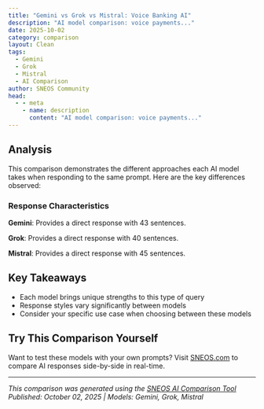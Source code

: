 ```yaml
---
title: "Gemini vs Grok vs Mistral: Voice Banking AI"
description: "AI model comparison: voice payments..."
date: 2025-10-02
category: comparison
layout: Clean
tags:
  - Gemini
  - Grok
  - Mistral
  - AI Comparison
author: SNEOS Community
head:
  - - meta
    - name: description
      content: "AI model comparison: voice payments..."
---
```


<ChatComparison
  title="Gemini vs Grok vs Mistral: Voice Banking AI"
  prompt="voice payments"
  :responses='{
    "Gemini": "Voice payments are payments made using your voice, usually through a smart speaker, smartphone, or other voice-activated device. They\u0027re becoming increasingly popular due to their convenience and hands-free nature. Here\u0027s a breakdown of what you need to know:\n\n**How Voice Payments Work:**\n\n*   **Setup:** You typically need to link your voice assistant (like Amazon Alexa, Google Assistant, or Apple Siri) to a payment method, such as a credit card, debit card, or digital wallet (like PayPal, Apple Pay, or Google Pay). This usually involves verifying your identity through passwords, PINs, or biometric authentication.\n*   **Voice Command:** When you want to make a payment, you use a voice command like:\n    *   \u0022Alexa, pay my credit card bill.\u0022\n    *   \u0022Hey Google, send $20 to John Doe.\u0022\n    *   \u0022Siri, buy more toothpaste.\u0022\n*   **Confirmation:** The voice assistant will likely ask for confirmation before processing the payment, such as verifying the amount and recipient. You may need to provide a PIN or other authentication to finalize the transaction.\n*   **Processing:** The payment is then processed through the linked payment method. You\u0027ll receive confirmation of the transaction.\n\n**Benefits of Voice Payments:**\n\n*   **Convenience:** Hands-free and fast, especially useful when multitasking.\n*   **Accessibility:** Easier for people with disabilities to make payments.\n*   **Speed:** Quicker than manually entering payment information.\n*   **Innovation:** A modern and tech-forward way to manage finances.\n\n**Security Considerations:**\n\n*   **Authentication:** Strong authentication methods are crucial to prevent unauthorized access. Use strong passwords and enable two-factor authentication whenever possible.\n*   **Voice Security:** Be mindful of who can access your voice assistant and consider voice recognition features to limit access to your voice only.\n*   **Privacy:** Review the privacy policies of the voice assistant and payment services to understand how your data is being used.\n*   **Fraud Protection:** Monitor your accounts regularly for suspicious activity.\n*   **Accidental Purchases:** Be careful with casual commands, as accidental purchases can occur. Some devices have settings to require authentication for all purchases, regardless of the amount.\n\n**Use Cases for Voice Payments:**\n\n*   **Bill Payments:** Paying utility bills, credit card bills, and other recurring expenses.\n*   **Peer-to-Peer Payments:** Sending money to friends and family.\n*   **Online Shopping:** Purchasing items from online retailers.\n*   **In-Store Purchases:** Paying at participating stores using mobile wallets linked to voice assistants.\n*   **Donations:** Making charitable donations.\n*   **Ordering Food:** Ordering takeout or delivery from restaurants.\n\n**Platforms and Services Offering Voice Payments:**\n\n*   **Amazon Alexa:** Integrates with Amazon Pay and other payment services.\n*   **Google Assistant:** Works with Google Pay and other payment methods.\n*   **Apple Siri:** Supports Apple Pay.\n*   **PayPal:** Offers voice payment functionality through integrations with voice assistants.\n*   **Samsung Bixby:** Integrates with Samsung Pay.\n*   **Various Banks and Financial Institutions:** Many banks are exploring or offering voice banking and payment options.\n\n**Challenges and Future Trends:**\n\n*   **Security Concerns:** Addressing security risks related to unauthorized access and fraud remains a priority.\n*   **Adoption Rates:** Encouraging wider adoption among consumers.\n*   **Accuracy:** Improving the accuracy of voice recognition technology.\n*   **Integration:** Seamlessly integrating voice payments into more services and platforms.\n*   **Biometric Authentication:** Expanding the use of biometric authentication methods, such as voice recognition and facial recognition.\n*   **Personalized Experiences:** Tailoring voice payment experiences to individual user preferences.\n\n**In Summary:**\n\nVoice payments offer a convenient and hands-free way to manage your finances. However, it\u0027s important to be aware of the security risks and take steps to protect your accounts. As technology advances, voice payments are likely to become even more prevalent and secure, offering a seamless and efficient way to make transactions.\n",
    "Grok": "Voice payments refer to a payment method that allows users to make transactions using voice commands, typically through voice-activated devices or virtual assistants such as Amazon Alexa, Google Assistant, or Apple\u0027s Siri. This technology leverages voice recognition, natural language processing (NLP), and secure authentication to enable seamless and hands-free transactions.\n\n### How Voice Payments Work:\n1. **Setup**: Users link their payment methods (e.g., credit/debit cards, digital wallets) to a voice-enabled device or app.\n2. **Authentication**: To ensure security, users often set up voice biometrics or a unique passphrase for identity verification.\n3. **Initiating Payment**: Users issue a voice command, such as \u0022Hey Alexa, pay my electricity bill\u0022 or \u0022Order groceries worth $50.\u0022\n4. **Confirmation**: The virtual assistant confirms the transaction details (e.g., amount, recipient) and may request a verbal confirmation or PIN.\n5. **Processing**: The payment is processed through the linked payment gateway, and a receipt or confirmation is provided, often verbally or via email/notification.\n\n### Advantages of Voice Payments:\n- **Convenience**: Hands-free and quick, ideal for multitasking or situations where typing is inconvenient.\n- **Accessibility**: Helpful for visually impaired individuals or those with limited mobility.\n- **Speed**: Transactions can be completed faster than manual input.\n- **Integration**: Often integrated with smart home devices, e-commerce platforms, or banking apps.\n\n### Challenges and Concerns:\n- **Security**: Voice data could be intercepted or misused if not properly encrypted. Voice spoofing is also a potential risk.\n- **Privacy**: Conversations might be recorded, raising concerns about data storage and usage.\n- **Accuracy**: Misinterpretation of voice commands or accents can lead to errors in transactions.\n- **Limited Adoption**: Not all businesses or platforms support voice payments yet.\n- **Authentication Risks**: If someone mimics a user\u0027s voice or gains access to the device, unauthorized transactions could occur.\n\n### Use Cases:\n- **E-commerce**: Purchasing products through voice assistants (e.g., ordering from Amazon via Alexa).\n- **Bill Payments**: Paying utility bills or subscriptions using voice commands.\n- **Peer-to-Peer Payments**: Transferring money to friends or family through apps like PayPal or Google Pay with voice integration.\n- **In-Store Payments**: Some retailers are experimenting with voice-based checkout systems.\n\n### Security Measures:\n- **Voice Biometrics**: Unique voiceprints to authenticate users.\n- **Multi-Factor Authentication (MFA)**: Combining voice with a PIN or device-based confirmation.\n- **Encryption**: Protecting voice data and transaction details.\n- **Limited Transaction Scope**: Restricting high-value transactions or requiring additional verification for large payments.\n\n### Future of Voice Payments:\nAs voice technology improves, voice payments are expected to become more mainstream, with better accuracy, enhanced security protocols, and wider adoption across industries like retail, banking, and hospitality. Integration with AI and IoT (Internet of Things) will likely create more personalized and seamless payment experiences.\n\nIf you\u0027re looking to implement or use voice payments, ensure that the platform complies with data protection regulations (like GDPR or CCPA) and offers robust security features. Would you like more details on a specific aspect of voice payments, such as implementation, security, or examples of platforms that support it?",
    "Mistral": "Voice payments refer to the use of voice commands to initiate and complete financial transactions. This technology leverages voice recognition and natural language processing (NLP) to enable users to make payments, transfer funds, or manage their finances simply by speaking. Here are some key aspects of voice payments:\n\n### How Voice Payments Work\n1. **Voice Recognition**: The system identifies and verifies the user\u0027s voice to ensure security.\n2. **Natural Language Processing (NLP)**: The system interprets the user\u0027s spoken commands to understand the intent and execute the appropriate action.\n3. **Integration with Payment Systems**: Voice payment systems are integrated with banking and payment platforms to facilitate transactions.\n4. **Security Measures**: Multi-factor authentication, voice biometrics, and encryption are often used to enhance security.\n\n### Use Cases\n1. **Bill Payments**: Users can pay utility bills, credit card bills, and other recurring expenses using voice commands.\n2. **Peer-to-Peer Transfers**: Sending money to friends or family can be done through voice commands.\n3. **E-commerce**: Making purchases online or through voice-enabled devices like smart speakers.\n4. **Banking Services**: Checking account balances, transferring funds between accounts, and other banking activities.\n\n### Popular Platforms\n1. **Amazon Alexa**: Users can make payments through Alexa-enabled devices by linking their Amazon account or other payment methods.\n2. **Google Assistant**: Integrated with Google Pay, users can make payments and manage finances using voice commands.\n3. **Apple Siri**: Siri can be used to make payments through Apple Pay and other integrated services.\n4. **Banking Apps**: Many banks offer voice payment options within their mobile apps.\n\n### Benefits\n1. **Convenience**: Users can make payments hands-free, which is particularly useful in situations where hands are occupied.\n2. **Accessibility**: Voice payments can be a boon for individuals with disabilities, making financial transactions more accessible.\n3. **Speed**: Transactions can be completed quickly without the need for manual input.\n\n### Challenges\n1. **Security**: Ensuring that voice commands are secure and cannot be easily replicated by unauthorized users.\n2. **Accuracy**: Ensuring that the voice recognition system accurately interprets commands, especially in noisy environments.\n3. **Privacy**: Protecting user data and ensuring that voice commands are not intercepted or misused.\n\n### Future Trends\n1. **Advanced AI**: Improvements in AI and machine learning will enhance the accuracy and security of voice payments.\n2. **Integration with IoT**: Voice payments will become more integrated with the Internet of Things (IoT), allowing for seamless transactions across various devices.\n3. **Regulatory Compliance**: As voice payments become more prevalent, regulatory frameworks will need to adapt to ensure consumer protection and data security.\n\nVoice payments represent a significant advancement in the way we handle financial transactions, offering convenience and accessibility while also presenting challenges that need to be addressed to ensure widespread adoption."
  }'
  published-date="12:53"
/>

## Analysis

This comparison demonstrates the different approaches each AI model takes when responding to the same prompt. Here are the key differences observed:

### Response Characteristics

**Gemini**: Provides a direct response with 43 sentences. 

**Grok**: Provides a direct response with 40 sentences. 

**Mistral**: Provides a direct response with 45 sentences. 

## Key Takeaways

- Each model brings unique strengths to this type of query
- Response styles vary significantly between models
- Consider your specific use case when choosing between these models

## Try This Comparison Yourself

Want to test these models with your own prompts? Visit [SNEOS.com](https://sneos.com) to compare AI responses side-by-side in real-time.

---

*This comparison was generated using the [SNEOS AI Comparison Tool](https://sneos.com)*
*Published: October 02, 2025 | Models: Gemini, Grok, Mistral*
